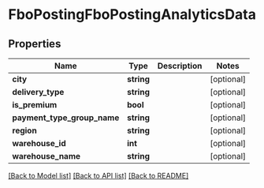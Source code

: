 # FboPostingFboPostingAnalyticsData

## Properties
Name | Type | Description | Notes
------------ | ------------- | ------------- | -------------
**city** | **string** |  | [optional] 
**delivery_type** | **string** |  | [optional] 
**is_premium** | **bool** |  | [optional] 
**payment_type_group_name** | **string** |  | [optional] 
**region** | **string** |  | [optional] 
**warehouse_id** | **int** |  | [optional] 
**warehouse_name** | **string** |  | [optional] 

[[Back to Model list]](../README.md#documentation-for-models) [[Back to API list]](../README.md#documentation-for-api-endpoints) [[Back to README]](../README.md)


